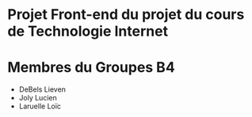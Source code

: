 # Projet Front-end du projet du cours de Technologie Internet

# Membres du Groupes B4
- DeBels Lieven
- Joly Lucien
- Laruelle Loïc

